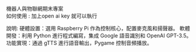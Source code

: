 機器人與物聯網期末專案 <br>
如何使用 : 加上open ai key 就可以執行

說明:
硬體設置：選用 Raspberry Pi 作為控制核心，配置麥克風和揚聲器。 
軟體開發：利用 Python 進行程式編寫，集成 Google 語音識別和 OpenAI GPT-3.5。 
功能實現：通過 gTTS 進行語音輸出，Pygame 控制音頻播放。
